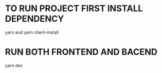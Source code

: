 # TO RUN PROJECT FIRST INSTALL DEPENDENCY

yarn  and yarn client-install

# RUN BOTH FRONTEND AND BACEND

yarn dev





